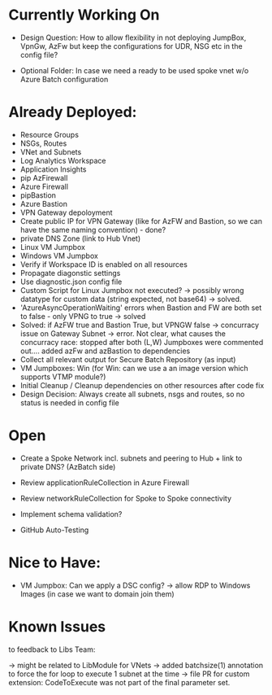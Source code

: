 # Currently Working On 

- Design Question: How to allow flexibility in not deploying JumpBox, VpnGw, AzFw but keep the configurations for UDR, NSG etc in the config file?

- Optional Folder: In case we need a ready to be used spoke vnet w/o Azure Batch configuration


# Already Deployed: 

- Resource Groups
- NSGs, Routes
- VNet and Subnets
- Log Analytics Workspace
- Application Insights
- pip AzFirewall
- Azure Firewall
- pipBastion
- Azure Bastion
- VPN Gateway depoloyment
- Create public IP for VPN Gateway (like for AzFW and Bastion, so we can have the same naming convention) - done?
- private DNS Zone (link to Hub Vnet)
- Linux VM Jumpbox
- Windows VM Jumpbox
- Verify if Workspace ID is enabled on all resources
- Propagate diagonstic settings
- Use diagnostic.json config file
- Custom Script for Linux Jumpbox not executed? -> possibly wrong datatype for custom data (string expected, not base64) -> solved.
- 'AzureAsyncOperationWaiting' errors when Bastion and FW are both set to false - only VPNG to true -> solved
- Solved: if AzFW true and Bastion True, but VPNGW false -> concurracy issue on Gateway Subnet -> error. Not clear, what causes the concurracy race: stopped after both (L,W) Jumpboxes were commented out.... added azFw and azBastion to dependencies
- Collect all relevant output for Secure Batch Repository (as input)
- VM Jumpboxes: Win (for Win: can we use a an image version which supports VTMP module?)
- Initial Cleanup / Cleanup dependencies on other resources after code fix
- Design Decision: Always create all subnets, nsgs and routes, so no status is needed in config file

# Open

- Create a Spoke Network incl. subnets and peering to Hub + link to private DNS? (AzBatch side)

- Review applicationRuleCollection in Azure Firewall
- Review networkRuleCollection for Spoke to Spoke connectivity

- Implement schema validation?
- GitHub Auto-Testing

# Nice to Have: 


- VM Jumpbox: Can we apply a DSC config? -> allow RDP to Windows Images (in case we want to domain join them)

# Known Issues 

to feedback to Libs Team:

-> might be related to LibModule for VNets -> added batchsize(1) annotation to force the for loop to execute 1 subnet at the time
-> file PR for custom extension: CodeToExecute was not part of the final parameter set.